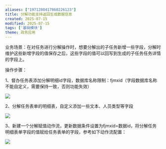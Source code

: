 ```yaml
---
aliases: ["1971280417860226123"]
title: 分解功能支持返回生成数据信息
created: 2025-07-15
modified: 2025-07-15
tags: ['基础模块']
theme: 政务应用
---
```


业务场景：在对任务进行分解操作时，想要分解出的子任务新增一些字段，分解时维护这些新增字段的值保存之后，这些字段的值可以回写到生成的子任务任务详情的字段上。

操作步骤：

1、督办任务表添加分解明细id字段，数据库名称限制：fjmxid（字段数据库名称不能自定义，需要保持一致，否则功能失效）

![](https://myhelpdoc.oss-cn-heyuan.aliyuncs.com/mdimages/da9391007e86ff8e9f57e4396c53a681.jpg)

2、分解任务表单的明细表，自定义添加一些文本、人员类型等字段

![](https://myhelpdoc.oss-cn-heyuan.aliyuncs.com/mdimages/a1ca524ab2a4a7c4d350899ef81d4a76.jpg)

3、新建一个分解赋值动作流，更新数据条件设置为fjmxid=数据id，将分解任务明细表单字段的值赋给任务表单的字段，参考如下动作流配置：

![](https://myhelpdoc.oss-cn-heyuan.aliyuncs.com/mdimages/ae1bfc09fbbbb13c25058bfe7a8456ec.jpg)

